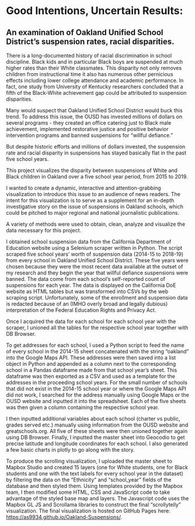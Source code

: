 # Good Intentions, Uncertain Results: 

## An examination of Oakland Unified School District’s suspension rates, racial disparities.


There is a long-documented history of racial discrimination in school discipline. Black kids and in particular Black boys are suspended at much higher rates than their White classmates. This disparity not only removes children from instructional time it also has numerous other pernicious effects including lower college attendance and academic performance. In fact, one study from University of Kentucky researchers concluded that a fifth of the Black-White achievement gap could be attributed to suspension disparities.


Many would suspect that Oakland Unified School District would buck this trend. To address this issue, the OUSD has invested millions of dollars on several programs - they created an office catering just to Black male achievement, implemented restorative justice and positive behavior intervention programs and banned suspensions for “willful defiance.” 

But despite historic efforts and millions of dollars invested, the suspension rate and racial disparity in suspensions has stayed basically flat in the past five school years. 

This project visualizes the disparity between suspensions of White and Black children in Oakland over a five school year period, from 2015 to 2019. 

I wanted to create a dynamic, interactive and attention-grabbing visualization to introduce this issue to an audience of news readers. The intent for this visualization is to serve as a supplement for an in-depth investigative story on the issue of suspensions in Oakland schools, which could be pitched to major regional and national journalistic publications. 

A variety of methods were used to obtain, clean, analyze and visualize the data necessary for this project. 

I obtained school suspension data from the California Department of Education website using a Selenium scraper written in Python. The script scraped five school years’ worth of suspension data (2014-15 to 2018-19) from every school in Oakland Unified School District. These five years were chosen because they were the most recent data available at the outset of my research and they begin the year that willful defiance suspensions were banned. The data come from each school’s self-reported count of suspensions for each year. The data is displayed on the California DoE website as HTML tables but was transformed into CSVs by the web scraping script. Unfortunately, some of the enrollment and suspension data is redacted because of an (IMHO overly broad and legally dubious) interpretation of the Federal Education Rights and Privacy Act. 

Once I acquired the data for each school for each school year with the scraper, I unioned all the tables for the respective school year together with DB Browser. 

To get addresses for each school, I used a Python script to feed the name of every school in the 2014-15 sheet concatenated with the string “oakland” into the Google Maps API. These addresses were then saved into a list object in Python and appended as a column next to the corresponding school in a Pandas dataframe made from that school year’s sheet. This dataframe was then exported as a CSV and used as a template for the addresses in the proceeding school years. For the small number of schools that did not exist in the 2014-15 school year or where the Google Maps API did not work, I searched for the address manually using Google Maps or the OUSD website and inputted it into the spreadsheet. Each of the five sheets was then given a column containing the respective school year.  

I then inputted additional variables about each school (charter vs public, grades served etc.) manually using information from the OUSD website and greatschools.org. All five of these sheets were then unioned together again using DB Browser. Finally, I inputted the master sheet into Geocodio to get precise latitude and longitude coordinates for each school. I also generated a few basic charts in plotly to go along with the story. 

To produce the scrolling visualization, I uploaded the master sheet to Mapbox Studio and created 15 layers (one for White students, one for Black students and one with the text labels for every school year in the dataset) by filtering the data on the “Ethnicity” and “school_year” fields of the database and then styled them. Using templates provided by the Mapbox team, I then modified some HTML, CSS and JavaScript code to take advantage of the styled base map and layers. The Javascript code uses the Mapbox GL JS and Scrollama libraries to construct the final “scrollytelly” visualization. The final visualization is hosted on GitHub Pages here: https://as9934.github.io/Oakland-Suspensions/.
